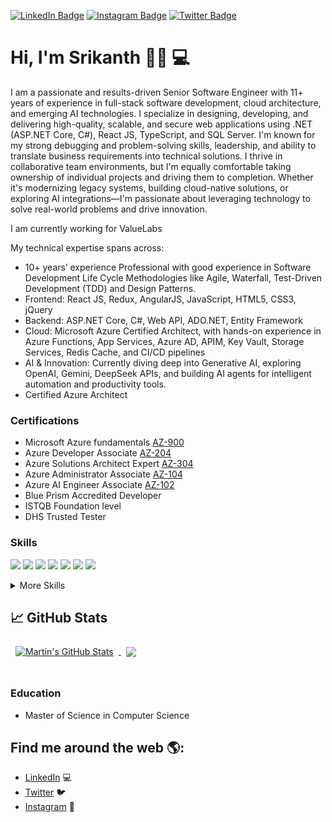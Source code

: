 

[![LinkedIn Badge](https://img.shields.io/badge/LinkedIn-Profile-informational?style=flat&logo=linkedin&logoColor=white&color=0D76A8)](https://www.linkedin.com/in/srikanthvuduta/)
[![Instagram Badge](https://img.shields.io/badge/Instagram-Profile-informational?style=flat&logo=Instagram&logoColor=white&color=0D76A8)](https://www.instagram.com/srikanth.vudutha/)
[![Twitter Badge](https://img.shields.io/badge/Twitter-Profile-informational?style=flat&logo=twitter&logoColor=white&color=1CA2F1)](https://twitter.com/srikanth1110)

#  Hi, I'm Srikanth 👋🏾 💻   

I am a passionate and results-driven Senior Software Engineer with 11+ years of experience in full-stack software development, cloud architecture, and emerging AI technologies. I specialize in designing, developing, and delivering high-quality, scalable, and secure web applications using .NET (ASP.NET Core, C#), React JS, TypeScript, and SQL Server.
I'm known for my strong debugging and problem-solving skills, leadership, and ability to translate business requirements into technical solutions. I thrive in collaborative team environments, but I'm equally comfortable taking ownership of individual projects and driving them to completion.
Whether it's modernizing legacy systems, building cloud-native solutions, or exploring AI integrations—I'm passionate about leveraging technology to solve real-world problems and drive innovation.

I am currently working for ValueLabs

My technical expertise spans across:
- 	10+ years’ experience Professional with good experience in Software Development Life Cycle Methodologies like Agile, Waterfall, Test-Driven Development (TDD) and Design Patterns.
- 	Frontend: React JS, Redux, AngularJS, JavaScript, HTML5, CSS3, jQuery
- 	Backend: ASP.NET Core, C#, Web API, ADO.NET, Entity Framework
- 	Cloud: Microsoft Azure Certified Architect, with hands-on experience in Azure Functions, App Services, Azure AD, APIM, Key Vault, Storage Services, Redis Cache, and CI/CD pipelines
- 	AI & Innovation: Currently diving deep into Generative AI, exploring OpenAI, Gemini, DeepSeek APIs, and building AI agents for intelligent automation and productivity tools.
- 	Certified Azure Architect 


### Certifications	

-	Microsoft Azure fundamentals [AZ-900](https://learn.microsoft.com/en-us/users/srikanthv-6408/credentials/e531bdc15cf49981)
-	Azure Developer Associate [AZ-204](https://learn.microsoft.com/en-us/users/srikanthv-6408/credentials/233af24237266dfa)
-	Azure Solutions Architect Expert [AZ-304](https://learn.microsoft.com/en-us/users/srikanthv-6408/credentials/ccb4b114cdf91ae6)
-	Azure Administrator Associate [AZ-104](https://learn.microsoft.com/en-us/users/srikanthv-6408/credentials/65052430bbe607a5)
-	Azure AI Engineer Associate [AZ-102](https://learn.microsoft.com/en-us/users/srikanthv-6408/credentials/57e855358c4fae78)
-	Blue Prism Accredited Developer
-	ISTQB Foundation level
-	DHS Trusted Tester

### Skills

![](https://img.shields.io/badge/Code-React-informational?style=flat&logo=react&logoColor=white&color=4AB197)
![](https://img.shields.io/badge/Code-Redux-informational?style=flat&logo=Redux&logoColor=white&color=4AB197)
![](https://img.shields.io/badge/Code-JavaScript-informational?style=flat&logo=JavaScript&logoColor=white&color=4AB197)
![](https://img.shields.io/badge/Code-TypeScript-informational?style=flat&logo=TypeScript&logoColor=white&color=4AB197)
![](https://img.shields.io/badge/Code-CSharp-informational?style=flat&logo=c-sharp&logoColor=white&color=4AB197)
![](https://img.shields.io/badge/Code-.NET-informational?style=flat&logo=.net&logoColor=white&color=4AB197)
![](https://img.shields.io/badge/Code-SQL-informational?style=flat&logo=Microsoft&logoColor=white&color=4AB197)

<details>
<summary>More Skills</summary>
<br>
 
 ![](https://img.shields.io/badge/Cloud-Azure-Devops?style=flat&logo=Microsoft&logoColor=white&color=4AB197)
 ![](https://img.shields.io/badge/Cloud-Devops-Informational?style=flat&logo=Microsoft&logoColor=white&color=4AB197)
 
 ![](https://img.shields.io/badge/Style-CSS-informational?style=flat&logo=css3&logoColor=white&color=4AB197)

 


<br>
</details>

 ## &#x1f4c8; GitHub Stats
 
<a href="https://github.com/srikanthhub">
  <img align="center" style="margin:0.5rem" src="https://github-readme-stats.vercel.app/api?username=srikanthhub&show_icons=true&line_height=27&count_private=true&title_color=ffffff&text_color=c9cacc&icon_color=4AB097&bg_color=1A2B34" alt="Martin's GitHub Stats" />
</a>
<nbsp>
 
<a href="https://github.com/srikanthhub">
  <img align="center" style="margin:0.5rem" src="https://github-readme-stats.vercel.app/api/top-langs/?username=srikanthhub&hide=html,css&title_color=ffffff&text_color=c9cacc&icon_color=4AB197&bg_color=1A2B34" />
</a>

<br>
<br>
 
### Education

-	Master of Science in Computer Science 

## Find me around the web 🌎: 

- [LinkedIn](https://www.linkedin.com/in/srikanthvuduta/) 💻
- [Twitter](https://twitter.com/srikanth1110) :bird:
- [Instagram](https://www.instagram.com/srikanth.vudutha/) 📸

 
